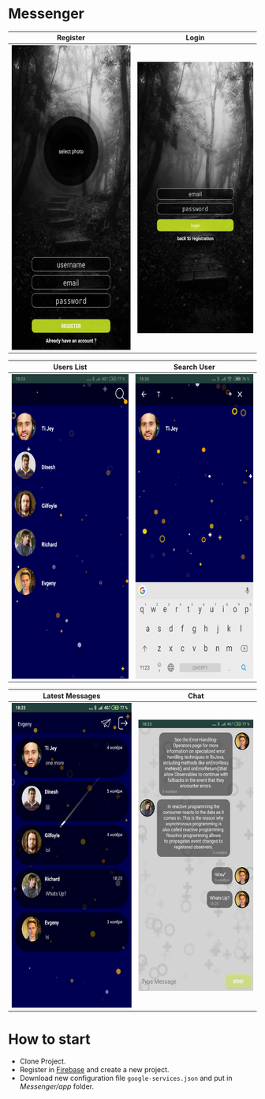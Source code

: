 # Messenger

Register | Login
:-------------:|:-------------:
<img src="https://github.com/Evgenijjjj/messenger-firebase/blob/master/screenshots/register_activity.png" width="309" height="618">|<img src="https://github.com/Evgenijjjj/messenger-firebase/blob/master/screenshots/login_activity.png" width="309" height="550">


Users List | Search User
:-------------:|:-------------:
<img src="https://github.com/Evgenijjjj/messenger-firebase/blob/master/screenshots/search_users_list.png" width="309" height="618">|<img src="https://github.com/Evgenijjjj/messenger-firebase/blob/master/screenshots/users_list2.png" width="309" height="618">
        
        
Latest Messages | Chat
:-------------:|:-------------:
<img src="https://github.com/Evgenijjjj/messenger-firebase/blob/master/screenshots/latest_messages_activity.png" width="309" height="618">|<img src="https://github.com/Evgenijjjj/messenger-firebase/blob/master/screenshots/chat.png" width="309" height="550">


# How to start
* Clone Project.
* Register in [Firebase](https://console.firebase.google.com/) and create a new project.
* Download new configuration file `google-services.json` and put in *Messenger/app* folder.

